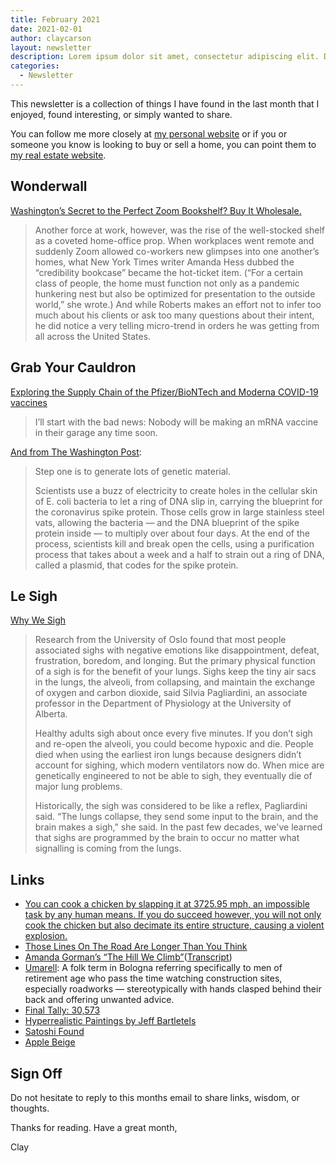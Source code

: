 ```yaml
---
title: February 2021
date: 2021-02-01
author: claycarson
layout: newsletter
description: Lorem ipsum dolor sit amet, consectetur adipiscing elit. Donec ut dapibus leo. Maecenas in lacus fermentum dolor viverra cursus.
categories:
  - Newsletter
---
```

This newsletter is a collection of things I have found in the last month that I enjoyed, found interesting, or simply wanted to share.

You can follow me more closely at <a href="http://claycarson.net" title="Personal Website">my personal website</a> or if you or someone you know is looking to buy or sell a home, you can point them to <a href="http://claycarson.com" title="Business Website ">my real estate website</a>.

<h2>Wonderwall</h2>

<a href="https://www.politico.com/news/magazine/2020/12/26/books-by-the-foot-washington-dc-covid-books-440347">Washington’s Secret to the Perfect Zoom Bookshelf? Buy It Wholesale.</a>

<blockquote>
  Another force at work, however, was the rise of the well-stocked shelf as a coveted home-office prop. When workplaces went remote and suddenly Zoom allowed co-workers new glimpses into one another’s homes, what New York Times writer Amanda Hess dubbed the “credibility bookcase” became the hot-ticket item. (“For a certain class of people, the home must function not only as a pandemic hunkering nest but also be optimized for presentation to the outside world,” she wrote.) And while Roberts makes an effort not to infer too much about his clients or ask too many questions about their intent, he did notice a very telling micro-trend in orders he was getting from all across the United States.
</blockquote>

<h2>Grab Your Cauldron</h2>

<a href="https://blog.jonasneubert.com/2021/01/10/exploring-the-supply-chain-of-the-pfizer-biontech-and-moderna-covid-19-vaccines/">Exploring the Supply Chain of the Pfizer/BioNTech and Moderna COVID-19 vaccines</a>

<blockquote>
  I’ll start with the bad news: Nobody will be making an mRNA vaccine in their garage any time soon.
</blockquote>

<a href="https://www.washingtonpost.com/health/2020/11/17/coronavirus-vaccine-manufacturing/" title="A vial, a vaccine and hopes for slowing a pandemic — how a shot comes to be">And from The Washington Post</a>:

<blockquote>
  Step one is to generate lots of genetic material.
  
  Scientists use a buzz of electricity to create holes in the cellular skin of E. coli bacteria to let a ring of DNA slip in, carrying the blueprint for the coronavirus spike protein. Those cells grow in large stainless steel vats, allowing the bacteria — and the DNA blueprint of the spike protein inside — to multiply over about four days. At the end of the process, scientists kill and break open the cells, using a purification process that takes about a week and a half to strain out a ring of DNA, called a plasmid, that codes for the spike protein.
</blockquote>

<h2>Le Sigh</h2>

<a href="https://www.vice.com/en/article/7k9vyz/why-we-sigh">Why We Sigh</a>

<blockquote>
  Research from the University of Oslo found that most people associated sighs with negative emotions like disappointment, defeat, frustration, boredom, and longing. But the primary physical function of a sigh is for the benefit of your lungs. Sighs keep the tiny air sacs in the lungs, the alveoli, from collapsing, and maintain the exchange of oxygen and carbon dioxide, said Silvia Pagliardini, an associate professor in the Department of Physiology at the University of Alberta.
  
  Healthy adults sigh about once every five minutes. If you don’t sigh and re-open the alveoli, you could become hypoxic and die. People died when using the earliest iron lungs because designers didn’t account for sighing, which modern ventilators now do. When mice are genetically engineered to not be able to sigh, they eventually die of major lung problems.
  
  Historically, the sigh was considered to be like a reflex, Pagliardini said. “The lungs collapse, they send some input to the brain, and the brain makes a sigh," she said. In the past few decades, we've learned that sighs are programmed by the brain to occur no matter what signalling is coming from the lungs.
</blockquote>

<h2>Links</h2>

<ul>
<li><a href="https://twitter.com/ade__n/status/1347395092953313286" title="You can cook a chicken by slapping it at 3725.95 mph, an impossible task by any human means. If you do succeed however, you will not only cook the chicken but also decimate its entire structure, causing a violent explosion.">You can cook a chicken by slapping it at 3725.95 mph, an impossible task by any human means. If you do succeed however, you will not only cook the chicken but also decimate its entire structure, causing a violent explosion.</a></li>
<li><a href="https://news.osu.edu/slow-down----those-lines-on-the-road-are-longer-than-you-think/" title="Those Lines On The Road Are Longer Than You Think">Those Lines On The Road Are Longer Than You Think</a></li>
<li><a href="https://www.nytimes.com/2021/01/19/books/amanda-gorman-inauguration-hill-we-climb.html?referringSource=articleShare" title="Amanda Gorman's The Hill We Climb">Amanda Gorman’s “The Hill We Climb”</a>(<a href="https://www.cnn.com/2021/01/20/politics/amanda-gorman-inaugural-poem-transcript/index.html" title="Transcript">Transcript</a>)</li>
<li><a href="https://en.m.wikipedia.org/wiki/Umarell" title="Umarell">Umarell</a>: A folk term in Bologna referring specifically to men of retirement age who pass the time watching construction sites, especially roadworks — stereotypically with hands clasped behind their back and offering unwanted advice.</li>
<li><a href="https://www.washingtonpost.com/graphics/politics/trump-claims-database/">Final Tally: 30,573</a></li>
<li><a href="https://www.jeffbartels.com/paintings">Hyperrealistic Paintings by Jeff Bartletels</a></li>
<li><a href="https://www.argn.com/2020/12/satoshi-found-perplex-city-got-a-little-less-perplexing/">Satoshi Found</a></li>
<li><a href="https://bzotto.medium.com/what-color-was-apple-beige-acd14bca0c1a">Apple Beige</a></li>
</ul>

<h2>Sign Off</h2>

Do not hesitate to reply to this months email to share links, wisdom, or thoughts.

Thanks for reading. Have a great month,

Clay